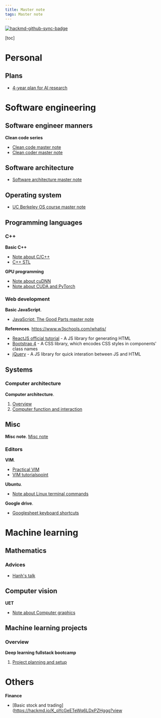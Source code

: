 ```yaml
---
title: Master note
tags: Master note
---
```


[![hackmd-github-sync-badge](https://hackmd.io/J83nKamqTE2kooPfuoR04Q/badge)](https://hackmd.io/J83nKamqTE2kooPfuoR04Q)


[toc]

# Personal
## Plans
* [4-year plan for AI research](/J65joJN6SPOI7QBReDiY_g?view)

# Software engineering
## Software engineer manners
**Clean code series**
* [Clean code master note](https://hackmd.io/YSjsy5TJQuOzP6cdDVRT3A?view)
* [Clean coder master note](https://hackmd.io/zxYGwSIzR7iSIkqLpjQdMw?view)

## Software architecture
* [Software architecture master note](https://hackmd.io/86JWJm7fRvKVDY5cfY4LqQ?view)

## Operating system
* [UC Berkeley OS course master note](https://hackmd.io/F7eB-plmRVSgUKDq8EaTcw?view)

## Programming languages
### C++
**Basic C++**
* [Note about C/C++](https://hackmd.io/TMesCGlqR-KKwQ1rGBM1mQ?view)
* [C++ STL](https://hackmd.io/wS_oMt0FRYeemOFMCS8Raw?view)

**GPU programming**
* [Note about cuDNN](https://hackmd.io/Clk2X9KNS_--eixNqUHR8A?view)
* [Note about CUDA and PyTorch](https://hackmd.io/gOjrElk0TCeW89JZ3xXcwg?view)

### Web development
**Basic JavaScript**.
* [JavaScript: The Good Parts master note](https://hackmd.io/rbVVjGY_SW6DelaGc_tZ1w?view)

**References**. https://www.w3schools.com/whatis/
* [ReactJS official tutorial](https://hackmd.io/RPSWGy2eQwKhunELRxFP7A?view) - A JS library for generating HTML
* [Bootstrap 4](https://www.w3schools.com/bootstrap4/default.asp) - A CSS library, which encodes CSS styles in components' class names
* [jQuery](https://www.w3schools.com/jquery/default.asp) - A JS library for quick interation between JS and HTML

## Systems
### Computer architecture
**Computer architecture**.
1. [Overview](https://hackmd.io/kykmpdRzSvaQHfNLw1j6FA?view)
2. [Computer function and interaction](https://hackmd.io/MZbk5OgcSau3U_IyQtIUMA?view)

## Misc
**Misc note**. [Misc note](https://hackmd.io/sZ1zph2WR06dWrOGJXEEKQ?view)

### Editors
**VIM**.
* [Practical VIM](https://hackmd.io/DKLl2jbqTmiNIh1xtBorlg?view)
* [VIM tutorialspoint](https://hackmd.io/XN1BgwH6R1Kj5Wbe-iXx-A?view)

**Ubuntu**.
* [Note about Linux terminal commands](https://hackmd.io/doMJYny8QQeFG3PR4bOBUQ?view)

**Google drive**.
* [Googlesheet keyboard shortcuts](https://support.google.com/docs/answer/181110?co=GENIE.Platform%3DDesktop&hl=en)

# Machine learning
## Mathematics
### Advices
* [Hanh's talk](https://hackmd.io/bT5e26zNRmO_XIe8CLdXnQ?view)

## Computer vision
**UET**
* [Note about Computer graphics](https://hackmd.io/gs96CS7iRiy1Ep3FB_ZjWQ?view)

## Machine learning projects
### Overview
**Deep learning fullstack bootcamp**
1. [Project planning and setup](https://hackmd.io/Su-HVtDkShmbtlBZ2Jjr9g?view)

# Others
**Finance**
* [Basic stock and trading](https://hackmd.io/K_pYcGeETeWq6LDxPZHggg?view